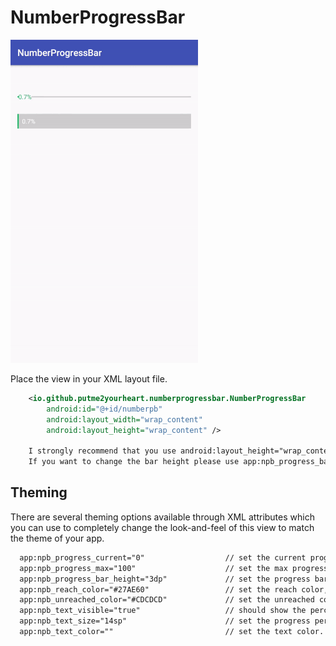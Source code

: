 # NumberProgressBar

![image](https://github.com/putme2yourheart/NumberProgressBar/raw/master/screenshots/sample.gif)


Place the view in your XML layout file.

```xml
    <io.github.putme2yourheart.numberprogressbar.NumberProgressBar
        android:id="@+id/numberpb"
        android:layout_width="wrap_content"
        android:layout_height="wrap_content" />

    I strongly recommend that you use android:layout_height="wrap_content"。
    If you want to change the bar height please use app:npb_progress_bar_height
```

## Theming

There are several theming options available through XML attributes which you can use to completely change the look-and-feel of this view to match the theme of your app.

```xml
  app:npb_progress_current="0"                  // set the current progress, default 0
  app:npb_progress_max="100"                    // set the max progress, default 100
  app:npb_progress_bar_height="3dp"             // set the progress bar height, default 3dp
  app:npb_reach_color="#27AE60"                 // set the reach color, default #27AE60
  app:npb_unreached_color="#CDCDCD"             // set the unreached color, default #CDCDCD
  app:npb_text_visible="true"                   // should show the percent text, default is true
  app:npb_text_size="14sp"                      // set the progress percent text size, default 14sp
  app:npb_text_color=""                         // set the text color. when the progress height < text size, text color is #27AE60, or white
```
